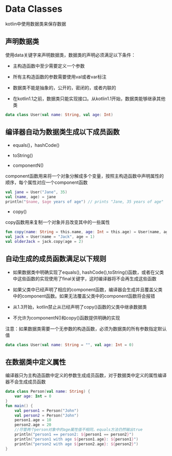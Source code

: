 # Data Classes
kotlin中使用数据类来保存数据

## 声明数据类
使用data关键字来声明数据类，数据类的声明必须满足以下条件：

* 主构造函数中至少需要定义一个参数

* 所有主构造函数的参数需要使用val或者var标注

* 数据类不能是抽象的，公开的，密闭的，或者内联的

* 在kotlin1.1之前，数据类只能实现接口。从kotlin1.1开始，数据类能够继承其他类

```kotlin
data class User(val name: String, val age: Int)
```

## 编译器自动为数据类生成以下成员函数

* equals()，hashCode()

* toString()

* componentN()

component函数用来将一个对象分解成多个变量，按照主构造函数中声明属性的顺序，每个属性对应一个component函数

```kotlin
val jane = User("Jane", 35) 
val (name, age) = jane
println("$name, $age years of age") // prints "Jane, 35 years of age"
```

* copy()

copy函数用来复制一个对象并且改变其中的一些属性

```kotlin
fun copy(name: String = this.name, age: Int = this.age) = User(name, age)
val jack = User(name = "Jack", age = 1)
val olderJack = jack.copy(age = 2)
```

## 自动生成的成员函数满足以下规则

* 如果数据类中明确实现了equals(), hashCode(),toString()函数，或者在父类中这些函数的实现使用了final关键字，这时编译器将不会再生成这些函数

* 如果父类中已经声明了相应的component函数，编译器会生成并且覆盖父类中的component函数。如果无法覆盖父类中的component函数将会报错

* 从1.3开始，kotlin禁止从已经声明了copy()函数的父类中继承数据类

* 不允许为componentN()和copy()函数提供明确的实现


注意：如果数据类需要一个无参数的构造函数，必须为数据类的所有参数指定默认值

```kotlin
data class User(val name: String = "", val age: Int = 0)
```

## 在数据类中定义属性
编译器只为主构造函数中定义的参数生成成员函数，对于数据类中定义的属性编译器不会生成成员函数

```kotlin
data class Person(val name: String) {
    var age: Int = 0
}
fun main() {
    val person1 = Person("John")
    val person2 = Person("John")
    person1.age = 10
    person2.age = 20
    //尽管两个person对象中的age属性值不相同，equals方法仍然输出true
    println("person1 == person2: ${person1 == person2}")
    println("person1 with age ${person1.age}: ${person1}")
    println("person2 with age ${person2.age}: ${person2}")
}
```






